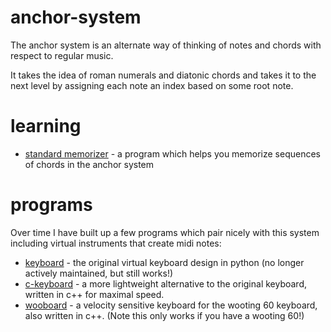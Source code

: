 # anchor-system

The anchor system is an alternate way of thinking of notes and chords with respect to regular music. 

It takes the idea of roman numerals and diatonic chords and takes it to the next level by assigning each note an index based on some root note.

# learning

* [standard memorizer](https://github.com/anchor-system/standard-memorizer) - a program which helps you memorize sequences of chords in the anchor system

# programs

Over time I have built up a few programs which pair nicely with this system including virtual instruments that create midi notes:

* [keyboard](https://github.com/anchor-system/keyboard) - the original virtual keyboard design in python (no longer actively maintained, but still works!)
* [c-keyboard](https://github.com/anchor-system/keyboard) - a more lightweight alternative to the original keyboard, written in c++ for maximal speed.
* [wooboard](https://github.com/anchor-system/wooboard) - a velocity sensitive keyboard for the wooting 60 keyboard, also written in c++. (Note this only works if you have a wooting 60!)

